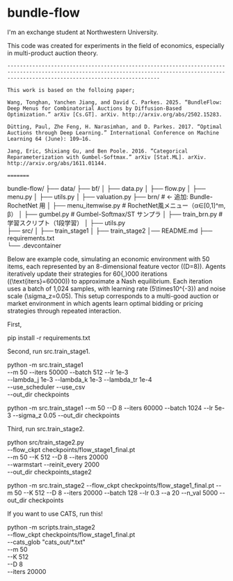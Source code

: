 # bundle-flow
I'm an exchange student at Northwestern University.  

This code was created for experiments in the field of economics, especially in multi-product auction theory.


```
---------------------------------------------------------------------------------------------------------------------------------------------------------------------------------------------

This work is based on the folloing paper;   

Wang, Tonghan, Yanchen Jiang, and David C. Parkes. 2025. “BundleFlow: Deep Menus for Combinatorial Auctions by Diffusion-Based Optimization.” arXiv [Cs.GT]. arXiv. http://arxiv.org/abs/2502.15283.

Dütting, Paul, Zhe Feng, H. Narasimhan, and D. Parkes. 2017. “Optimal Auctions through Deep Learning.” International Conference on Machine Learning 64 (June): 109–16.

Jang, Eric, Shixiang Gu, and Ben Poole. 2016. “Categorical Reparameterization with Gumbel-Softmax.” arXiv [Stat.ML]. arXiv. http://arxiv.org/abs/1611.01144.

=======

```
bundle-flow/
├── data/ 
├── bf/ 
│   ├── data.py
│   ├── flow.py
│   ├── menu.py
│   ├── utils.py
│   ├── valuation.py
├── brn/                        # ← 追加: Bundle-RochetNet 用
│   ├── menu_itemwise.py        # RochetNet風メニュー（α∈[0,1]^m, β）
│   ├── gumbel.py               # Gumbel-Softmax/ST サンプラ
│   ├── train_brn.py            # 学習スクリプト（1段学習）
│   ├── utils.py                
├── src/ 
│   ├── train_stage1
│   ├── train_stage2
│── README.md
├── requirements.txt         
└── .devcontainer         


Below are example code, simulating an economic environment with 50 items, each represented by an 8-dimensional feature vector (\(D=8\)). Agents iteratively update their strategies for 60{,}000 iterations (\(\text{iters}=60000\)) to approximate a Nash equilibrium. Each iteration uses a batch of 1,024 samples, with learning rate \(5\times10^{-3}\) and noise scale \(\sigma_z=0.05\). This setup corresponds to a multi-good auction or market environment in which agents learn optimal bidding or pricing strategies through repeated interaction.

First,  

pip install -r requirements.txt

Second, run src.train_stage1. 

python -m src.train_stage1 \
  --m 50 --iters 50000 --batch 512 --lr 1e-3 \
  --lambda_j 1e-3 --lambda_k 1e-3 --lambda_tr 1e-4 \
  --use_scheduler --use_csv \
  --out_dir checkpoints

python -m src.train_stage1 --m 50 --D 8 --iters 60000 --batch 1024 --lr 5e-3 --sigma_z 0.05 --out_dir checkpoints

Third, run src.train_stage2.  

python src/train_stage2.py \
  --flow_ckpt checkpoints/flow_stage1_final.pt \
  --m 50 --K 512 --D 8 --iters 20000 \
  --warmstart --reinit_every 2000 \
  --out_dir checkpoints_stage2


python -m src.train_stage2  --flow_ckpt checkpoints/flow_stage1_final.pt  --m 50  --K 512  --D 8  --iters 20000  --batch 128  --lr 0.3  --a 20  --n_val 5000  --out_dir checkpoints

If you want to use CATS, run this!  

python -m scripts.train_stage2 \
  --flow_ckpt checkpoints/flow_stage1_final.pt \
  --cats_glob "cats_out/*.txt" \
  --m 50 \
  --K 512 \
  --D 8 \
  --iters 20000

```